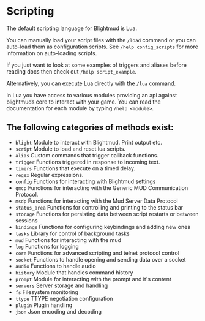 # Scripting

The default scripting language for Blightmud is Lua.

You can manually load your script files with the `/load` command or you can
auto-load them as configuration scripts. 
See `/help config_scripts` for more information on auto-loading scripts.

If you just want to look at some examples of triggers and aliases before
reading docs then check out `/help script_example`.

Alternatively, you can execute Lua directly with the `/lua` command.

In Lua you have access to various modules providing an api against blightmuds
core to interact with your game. You can read the documentation for each module
by typing `/help <module>`.

## The following categories of methods exist:

- `blight`      Module to interact with Blightmud. Print output etc.
- `script`      Module to load and reset lua scripts.
- `alias`       Custom commands that trigger callback functions.
- `trigger`     Functions triggered in response to incoming text.
- `timers`      Functions that execute on a timed delay.
- `regex`       Regular expressions.
- `config`      Functions for interacting with Blightmud settings
- `gmcp`        Functions for interacting with the Generic MUD Communication Protocol.
- `msdp`        Functions for interacting with the Mud Server Data Protocol
- `status_area` Functions for controlling and printing to the status bar
- `storage`     Functions for persisting data between script restarts or between sessions
- `bindings`    Functions for configuring keybindings and adding new ones
- `tasks`       Library for control of background tasks
- `mud`         Functions for interacting with the mud
- `log`         Functions for logging
- `core`        Functions for advanced scripting and telnet protocol control
- `socket`      Functions to handle opening and sending data over a socket
- `audio`       Functions to handle audio
- `history`     Module that handles command history
- `prompt`      Module for interacting with the prompt and it's content
- `servers`     Server storage and handling
- `fs`          Filesystem monitoring
- `ttype`       TTYPE negotiation configuration
- `plugin`      Plugin handling
- `json`        Json encoding and decoding
